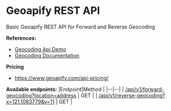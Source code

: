 # Geoapify REST API

Basic Geoapify REST API for Forward and Reverse Geocoding

**References:**
- [Geocoding Api Demo](https://apidocs.geoapify.com/playground/geocoding)
- [Geocoding Documentation](https://apidocs.geoapify.com/docs/geocoding/getting-started/geocoding)

**Pricing**
- https://www.geoapify.com/api-pricing/

**Available endpoints:**
|Endpoint|Method |
|--|--|
| [/api/v1/forward-geocoding?location=address](https://geoapify-api.herokuapp.com/api/v1/forward-geocoding?location=zambales) | GET |
| [/api/v1/reverse-geocoding?x=121.1083779&y=11](https://geoapify-api.herokuapp.com/api/v1/reverse-geocoding?x=121.1083779&y=11) | GET |
